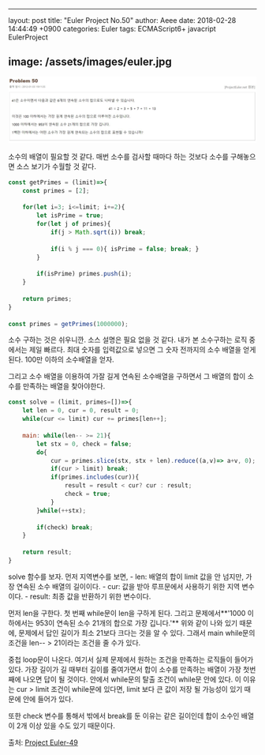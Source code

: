 ---

layout: post title: "Euler Project No.50" author: Aeee date: 2018-02-28 14:44:49 +0900 categories: Euler tags: ECMAScript6+ javacript EulerProject

image: /assets/images/euler.jpg
-------------------------------

![Problem](/assets/images/euler/50.PNG)

소수의 배열이 필요할 것 같다. 매번 소수를 검사할 때마다 하는 것보다 소수를 구해놓으면 소스 보기가 수월할 것 같다.

```javascript
const getPrimes = (limit)=>{
    const primes = [2];

    for(let i=3; i<=limit; i+=2){
        let isPrime = true;
        for(let j of primes){
            if(j > Math.sqrt(i)) break;

            if(i % j === 0){ isPrime = false; break; }
        }

        if(isPrime) primes.push(i);
    }

    return primes;
}

const primes = getPrimes(1000000);
```

소수 구하는 것은 쉬우니깐. 소스 설명은 필요 없을 것 같다. 내가 본 소수구하는 로직 중에서는 제일 빠르다. 최대 숫자를 입력값으로 넣으면 그 숫자 전까지의 소수 배열을 얻게된다. 100만 이하의 소수배열을 얻자.

그리고 소수 배열을 이용하여 가잘 길게 연속된 소수배열을 구하면서 그 배열의 합이 소수를 만족하는 배열을 찾아야한다.

```javascript
const solve = (limit, primes=[])=>{
    let len = 0, cur = 0, result = 0;
    while(cur <= limit) cur += primes[len++];

    main: while(len-- >= 21){
        let stx = 0, check = false;
        do{
            cur = primes.slice(stx, stx + len).reduce((a,v)=> a+v, 0);
            if(cur > limit) break;
            if(primes.includes(cur)){
                result = result < cur? cur : result;
                check = true;
            }
        }while(++stx);

        if(check) break;
    }

    return result;
}
```

solve 함수를 보자. 먼저 지역변수를 보면, - len: 배열의 합이 limit 값을 안 넘지만, 가장 연속된 소수 배열의 길이이다. - cur: 값을 받아 루프문에서 사용하기 위한 지역 변수이다. - result: 최종 값을 반환하기 위한 변수이다.

먼저 len을 구한다. 첫 번째 while문이 len을 구하게 된다. 그리고 문제에서**'1000 이하에서는 953이 연속된 소수 21개의 합으로 가장 깁니다.'** 위와 같이 나와 있기 때문에, 문제에서 답인 길이가 최소 21보다 크다는 것을 알 수 있다. 그래서 main while문의 조건을 len-- > 21이라는 조건을 줄 수가 있다.

중첩 loop문이 나온다. 여기서 실제 문제에서 원하는 조건을 만족하는 로직들이 들어가 있다. 가장 길이가 길 때부터 길이를 줄여가면서 합이 소수를 만족하는 배열이 가장 첫번째에 나오면 답이 될 것이다. 안에서 while문의 탈출 조건이 while문 안에 있다. 이 이유는 cur > limit 조건이 while문에 있다면, limit 보다 큰 값이 저장 될 가능성이 있기 때문에 안에 들어가 있다.

또한 check 변수를 통해서 밖에서 break를 둔 이유는 같은 길이인데 합이 소수인 배열이 2개 이상 있을 수도 있기 때문이다.

출처: [Project Euler-49](http://euler.synap.co.kr/prob_detail.php?id=50)
